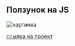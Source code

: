 ## Ползунок на JS

<image src="./screen.png" alt="картинка">


[ссылка на проект](https://den10004.github.io/range/)
